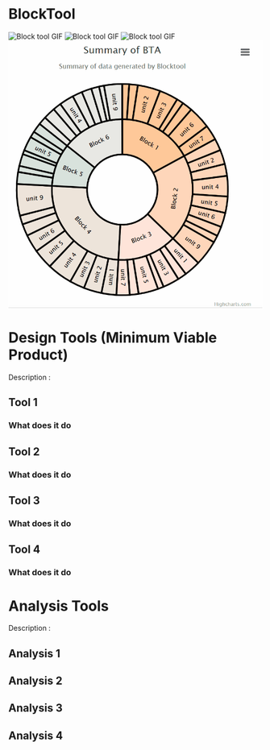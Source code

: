 # BlockTool
![Block tool GIF](.github/src/ParkingOptimiser.gif)
![Block tool GIF](.github/src/SOS_Demo.gif)
![Block tool GIF](.github/src/BlockToolDemo.gif)
![Block tool GIF](.github/src/SOS_Chart.gif)
# Design Tools (Minimum Viable Product)
Description :
## Tool 1
### What does it do

## Tool 2
### What does it do

## Tool 3
### What does it do

## Tool 4
### What does it do

# Analysis Tools 
Description :
## Analysis 1

## Analysis 2

## Analysis 3

## Analysis 4
